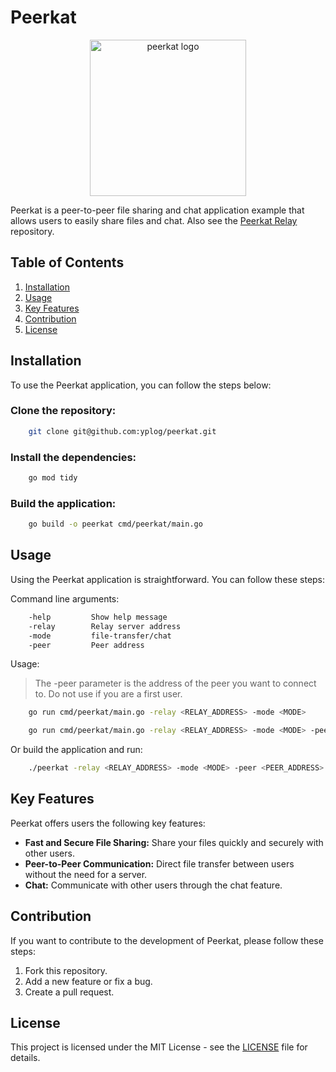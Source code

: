 # Peerkat

<p align="center">
    <img src="https://yalinpala.dev/projects/peerkat.png" alt="peerkat logo"  width="250" height="250">
</p>

Peerkat is a peer-to-peer file sharing and chat application example that allows users to easily share files and chat.
Also see the [Peerkat Relay](https://github.com/yplog/peerkat-relay) repository.


## Table of Contents

1. [Installation](#installation)
2. [Usage](#usage)
3. [Key Features](#key-features)
4. [Contribution](#contribution)
5. [License](#license)

## Installation

To use the Peerkat application, you can follow the steps below:


### Clone the repository:

```bash
    git clone git@github.com:yplog/peerkat.git
```

### Install the dependencies:

```bash
    go mod tidy
```

### Build the application:

```bash
    go build -o peerkat cmd/peerkat/main.go
```

## Usage

Using the Peerkat application is straightforward. You can follow these steps:

Command line arguments:

```bash
    -help         Show help message
    -relay        Relay server address
    -mode         file-transfer/chat
    -peer         Peer address
```

Usage:

> The -peer parameter is the address of the peer you want to connect to. Do not use if you are a first user.

```bash
    go run cmd/peerkat/main.go -relay <RELAY_ADDRESS> -mode <MODE>
```

```bash
    go run cmd/peerkat/main.go -relay <RELAY_ADDRESS> -mode <MODE> -peer <PEER_ADDRESS>
```

Or build the application and run:

```bash
    ./peerkat -relay <RELAY_ADDRESS> -mode <MODE> -peer <PEER_ADDRESS>
```

## Key Features

Peerkat offers users the following key features:

- **Fast and Secure File Sharing:** Share your files quickly and securely with other users.
- **Peer-to-Peer Communication:** Direct file transfer between users without the need for a server.
- **Chat:** Communicate with other users through the chat feature.

## Contribution

If you want to contribute to the development of Peerkat, please follow these steps:

 1. Fork this repository.
 2. Add a new feature or fix a bug.
 3. Create a pull request.

## License

This project is licensed under the MIT License - see the [LICENSE](LICENSE) file for details.
